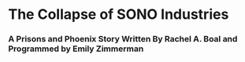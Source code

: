 # The Collapse of SONO Industries
### A Prisons and Phoenix Story Written By Rachel A. Boal and Programmed by Emily Zimmerman
